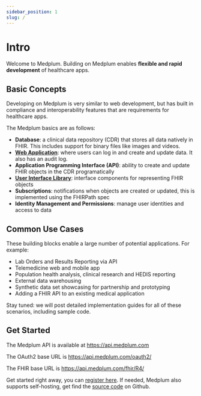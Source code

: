 ```yaml
---
sidebar_position: 1
slug: /
---
```


# Intro

Welcome to Medplum. Building on Medplum enables **flexible and rapid development** of healthcare apps.

## Basic Concepts

Developing on Medplum is very similar to web development, but has built in compliance and interoperability features that are requirements for healthcare apps.

The Medplum basics are as follows:

- **Database**: a clinical data repository (CDR) that stores all data natively in FHIR. This includes support for binary files like images and videos.
- **[Web Application](https://app.medplum.com)**: where users can log in and create and update data. It also has an audit log.
- **Application Programming Interface (API)**: ability to create and update FHIR objects in the CDR programatically
- **[User Interface Library](https://docs.medplum.com/storybook/index.html?path=/story/medplum-introduction--page)**: interface components for representing FHIR objects
- **Subscriptions**: notifications when objects are created or updated, this is implemented using the FHIRPath spec
- **Identity Management and Permissions**: manage user identities and access to data

## Common Use Cases

These building blocks enable a large number of potential applications. For example:

- Lab Orders and Results Reporting via API
- Telemedicine web and mobile app
- Population health analysis, clinical research and HEDIS reporting
- External data warehousing
- Synthetic data set showcasing for partnership and prototyping
- Adding a FHIR API to an existing medical application

Stay tuned: we will post detailed implementation guides for all of these scenarios, including sample code.

## Get Started

The Medplum API is available at https://api.medplum.com

The OAuth2 base URL is https://api.medplum.com/oauth2/

The FHIR base URL is https://api.medplum.com/fhir/R4/

Get started right away, you can [register here](https://app.medplum.com/register). If needed, Medplum also supports self-hosting, get find the [source code](https://github.com/medplum/medplum) on Github.
